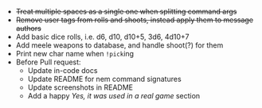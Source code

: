 + ~~Treat multiple spaces as a single one when splitting command args~~
+ ~~Remove user tags from rolls and shoots, instead apply them to message authors~~
+ Add basic dice rolls, i.e. d6, d10, d10+5, 3d6, 4d10+7
+ Add meele weapons to database, and handle shoot(?) for them
+ Print new char name when `!pick`ing
+ Before Pull request:
  * Update in-code docs
  * Update README for nem command signatures
  * Update screenshots in README
  * Add a happy _Yes, it was used in a real game_ section
